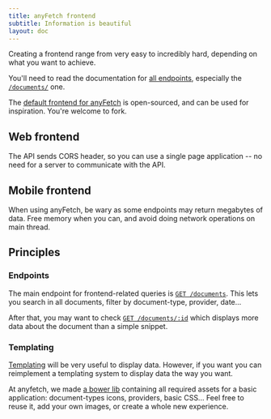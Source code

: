 ```yaml
---
title: anyFetch frontend
subtitle: Information is beautiful
layout: doc
---
```


Creating a frontend range from very easy to incredibly hard, depending on what you want to achieve.

You'll need to read the documentation for [all endpoints](/endpoints), especially the [`/documents/`](/endpoints/#documents) one.

The [default frontend for anyFetch](https://github.com/AnyFetch/app.anyfetch.com) is open-sourced, and can be used for inspiration. You're welcome to fork.

## Web frontend
The API sends CORS header, so you can use a single page application -- no need for a server to communicate with the API.


## Mobile frontend
When using anyFetch, be wary as some endpoints may return megabytes of data. Free memory when you can, and avoid doing network operations on main thread.

## Principles
### Endpoints
The main endpoint for frontend-related queries is [`GET /documents`](/endpoints/#documents-documents-get). This lets you search in all documents, filter by document-type, provider, date...

After that, you may want to check [`GET /documents/:id`](/endpoints/#documents-document-get) which displays more data about the document than a simple snippet.

### Templating
[Templating](/guides/concepts/templating.html) will be very useful to display data.
However, if you want you can reimplement a templating system to display data the way you want.

At anyfetch, we made [a bower lib](https://github.com/AnyFetch/anyfetch-assets) containing all required assets for a basic application: document-types icons, providers, basic CSS... Feel free to reuse it, add your own images, or create a whole new experience.
